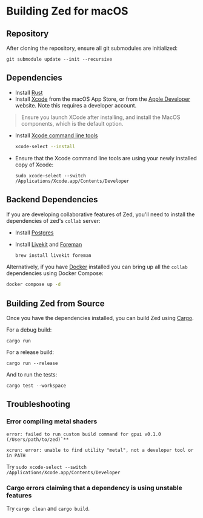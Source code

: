 # Building Zed for macOS

## Repository

After cloning the repository, ensure all git submodules are initialized:

```shell
git submodule update --init --recursive
```

## Dependencies

- Install [Rust](https://www.rust-lang.org/tools/install)
- Install [Xcode](https://apps.apple.com/us/app/xcode/id497799835?mt=12) from the macOS App Store, or from the [Apple Developer](https://developer.apple.com/download/all/) website. Note this requires a developer account.

> Ensure you launch XCode after installing, and install the MacOS components, which is the default option.

- Install [Xcode command line tools](https://developer.apple.com/xcode/resources/)

  ```bash
  xcode-select --install
  ```

- Ensure that the Xcode command line tools are using your newly installed copy of Xcode:

  ```
  sudo xcode-select --switch /Applications/Xcode.app/Contents/Developer
  ```

## Backend Dependencies

If you are developing collaborative features of Zed, you'll need to install the dependencies of zed's `collab` server:

- Install [Postgres](https://postgresapp.com)
- Install [Livekit](https://formulae.brew.sh/formula/livekit) and [Foreman](https://formulae.brew.sh/formula/foreman)

  ```bash
  brew install livekit foreman
  ```

Alternatively, if you have [Docker](https://www.docker.com/) installed you can bring up all the `collab` dependencies using Docker Compose:

```sh
docker compose up -d
```

## Building Zed from Source

Once you have the dependencies installed, you can build Zed using [Cargo](https://doc.rust-lang.org/cargo/).

For a debug build:

```
cargo run
```

For a release build:

```
cargo run --release
```

And to run the tests:

```
cargo test --workspace
```

## Troubleshooting

### Error compiling metal shaders

```
error: failed to run custom build command for gpui v0.1.0 (/Users/path/to/zed)`**

xcrun: error: unable to find utility "metal", not a developer tool or in PATH
```

Try `sudo xcode-select --switch /Applications/Xcode.app/Contents/Developer`

### Cargo errors claiming that a dependency is using unstable features

Try `cargo clean` and `cargo build`.
